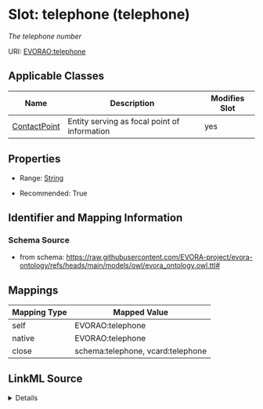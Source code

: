 

# Slot: telephone (telephone)


_The telephone number_





URI: [EVORAO:telephone](https://raw.githubusercontent.com/EVORA-project/evora-ontology/refs/heads/main/models/owl/evora_ontology.owl.ttl#telephone)



<!-- no inheritance hierarchy -->





## Applicable Classes

| Name | Description | Modifies Slot |
| --- | --- | --- |
| [ContactPoint](ContactPoint.md) | Entity serving as focal point of information |  yes  |







## Properties

* Range: [String](String.md)

* Recommended: True





## Identifier and Mapping Information







### Schema Source


* from schema: https://raw.githubusercontent.com/EVORA-project/evora-ontology/refs/heads/main/models/owl/evora_ontology.owl.ttl#




## Mappings

| Mapping Type | Mapped Value |
| ---  | ---  |
| self | EVORAO:telephone |
| native | EVORAO:telephone |
| close | schema:telephone, vcard:telephone |




## LinkML Source

<details>
```yaml
name: telephone
description: The telephone number
title: telephone
from_schema: https://raw.githubusercontent.com/EVORA-project/evora-ontology/refs/heads/main/models/owl/evora_ontology.owl.ttl#
close_mappings:
- schema:telephone
- vcard:telephone
rank: 1000
alias: telephone
domain_of:
- ContactPoint
range: string
required: false
recommended: true
multivalued: false

```
</details>
